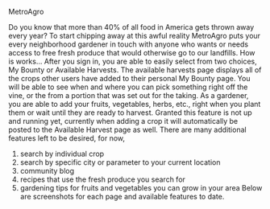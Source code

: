 MetroAgro

  Do you know that more than 40% of all food in America gets thrown away every year? To start chipping away at this awful reality MetroAgro puts your every neighborhood gardener in touch with anyone who wants or needs access to free fresh produce that would otherwise go to our landfills. How is works...
  After you sign in, you are able to easily select from two choices, My Bounty or Available Harvests.  The available harvests page displays all of the crops other users have added to their personal My Bounty page. You will be able to see when and where you can pick something right off the vine, or the from a portion that was set out for the taking.
  As a gardener, you are able to add your fruits, vegetables, herbs, etc., right when you plant them or wait until they are ready to harvest. Granted this feature is not up and running yet, currently when adding a crop it will automatically be posted to the Available Harvest page as well.
  There are many additional features left to be desired, for now,
1) search by individual crop
2) search by specific city or parameter to your current location
3) community blog
4) recipes that use the fresh produce you search for
5) gardening tips for fruits and vegetables you can grow in your area
  Below are screenshots for each page and available features to date.
  


